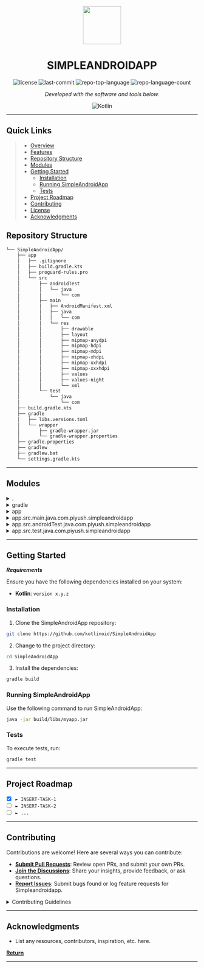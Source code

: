<p align="center">
  <img src="https://cdn-icons-png.flaticon.com/512/6295/6295417.png" width="100" />
</p>
<p align="center">
    <h1 align="center">SIMPLEANDROIDAPP</h1>
</p>
<p align="center">
	<img src="https://img.shields.io/github/license/kotlinoid/SimpleAndroidApp?style=flat&color=0080ff" alt="license">
	<img src="https://img.shields.io/github/last-commit/kotlinoid/SimpleAndroidApp?style=flat&logo=git&logoColor=white&color=0080ff" alt="last-commit">
	<img src="https://img.shields.io/github/languages/top/kotlinoid/SimpleAndroidApp?style=flat&color=0080ff" alt="repo-top-language">
	<img src="https://img.shields.io/github/languages/count/kotlinoid/SimpleAndroidApp?style=flat&color=0080ff" alt="repo-language-count">
<p>
<p align="center">
		<em>Developed with the software and tools below.</em>
</p>
<p align="center">
	<img src="https://img.shields.io/badge/Kotlin-7F52FF.svg?style=flat&logo=Kotlin&logoColor=white" alt="Kotlin">
</p>
<hr>

##  Quick Links

> - [ Overview](#-overview)
> - [ Features](#-features)
> - [ Repository Structure](#-repository-structure)
> - [ Modules](#-modules)
> - [ Getting Started](#-getting-started)
>   - [ Installation](#-installation)
>   - [ Running SimpleAndroidApp](#-running-SimpleAndroidApp)
>   - [ Tests](#-tests)
> - [ Project Roadmap](#-project-roadmap)
> - [ Contributing](#-contributing)
> - [ License](#-license)
> - [ Acknowledgments](#-acknowledgments)

##  Repository Structure

```sh
└── SimpleAndroidApp/
    ├── app
    │   ├── .gitignore
    │   ├── build.gradle.kts
    │   ├── proguard-rules.pro
    │   └── src
    │       ├── androidTest
    │       │   └── java
    │       │       └── com
    │       ├── main
    │       │   ├── AndroidManifest.xml
    │       │   ├── java
    │       │   │   └── com
    │       │   └── res
    │       │       ├── drawable
    │       │       ├── layout
    │       │       ├── mipmap-anydpi
    │       │       ├── mipmap-hdpi
    │       │       ├── mipmap-mdpi
    │       │       ├── mipmap-xhdpi
    │       │       ├── mipmap-xxhdpi
    │       │       ├── mipmap-xxxhdpi
    │       │       ├── values
    │       │       ├── values-night
    │       │       └── xml
    │       └── test
    │           └── java
    │               └── com
    ├── build.gradle.kts
    ├── gradle
    │   ├── libs.versions.toml
    │   └── wrapper
    │       ├── gradle-wrapper.jar
    │       └── gradle-wrapper.properties
    ├── gradle.properties
    ├── gradlew
    ├── gradlew.bat
    └── settings.gradle.kts
```

---

##  Modules

<details closed><summary>.</summary>

| File                                                                                                 | Summary                                         |
| ---                                                                                                  | ---                                             |
| [settings.gradle.kts](https://github.com/kotlinoid/SimpleAndroidApp/blob/master/settings.gradle.kts) | HTTP error 401 for prompt `settings.gradle.kts` |
| [build.gradle.kts](https://github.com/kotlinoid/SimpleAndroidApp/blob/master/build.gradle.kts)       | HTTP error 401 for prompt `build.gradle.kts`    |
| [gradlew.bat](https://github.com/kotlinoid/SimpleAndroidApp/blob/master/gradlew.bat)                 | HTTP error 401 for prompt `gradlew.bat`         |

</details>

<details closed><summary>gradle</summary>

| File                                                                                                      | Summary                                               |
| ---                                                                                                       | ---                                                   |
| [libs.versions.toml](https://github.com/kotlinoid/SimpleAndroidApp/blob/master/gradle/libs.versions.toml) | HTTP error 401 for prompt `gradle/libs.versions.toml` |

</details>

<details closed><summary>app</summary>

| File                                                                                                   | Summary                                            |
| ---                                                                                                    | ---                                                |
| [proguard-rules.pro](https://github.com/kotlinoid/SimpleAndroidApp/blob/master/app/proguard-rules.pro) | HTTP error 401 for prompt `app/proguard-rules.pro` |
| [build.gradle.kts](https://github.com/kotlinoid/SimpleAndroidApp/blob/master/app/build.gradle.kts)     | HTTP error 401 for prompt `app/build.gradle.kts`   |

</details>

<details closed><summary>app.src.main.java.com.piyush.simpleandroidapp</summary>

| File                                                                                                                                       | Summary                                                                                   |
| ---                                                                                                                                        | ---                                                                                       |
| [MainActivity.kt](https://github.com/kotlinoid/SimpleAndroidApp/blob/master/app/src/main/java/com/piyush/simpleandroidapp/MainActivity.kt) | HTTP error 401 for prompt `app/src/main/java/com/piyush/simpleandroidapp/MainActivity.kt` |

</details>

<details closed><summary>app.src.androidTest.java.com.piyush.simpleandroidapp</summary>

| File                                                                                                                                                                    | Summary                                                                                                     |
| ---                                                                                                                                                                     | ---                                                                                                         |
| [ExampleInstrumentedTest.kt](https://github.com/kotlinoid/SimpleAndroidApp/blob/master/app/src/androidTest/java/com/piyush/simpleandroidapp/ExampleInstrumentedTest.kt) | HTTP error 401 for prompt `app/src/androidTest/java/com/piyush/simpleandroidapp/ExampleInstrumentedTest.kt` |

</details>

<details closed><summary>app.src.test.java.com.piyush.simpleandroidapp</summary>

| File                                                                                                                                             | Summary                                                                                      |
| ---                                                                                                                                              | ---                                                                                          |
| [ExampleUnitTest.kt](https://github.com/kotlinoid/SimpleAndroidApp/blob/master/app/src/test/java/com/piyush/simpleandroidapp/ExampleUnitTest.kt) | HTTP error 401 for prompt `app/src/test/java/com/piyush/simpleandroidapp/ExampleUnitTest.kt` |

</details>

---

##  Getting Started

***Requirements***

Ensure you have the following dependencies installed on your system:

* **Kotlin**: `version x.y.z`

###  Installation

1. Clone the SimpleAndroidApp repository:

```sh
git clone https://github.com/kotlinoid/SimpleAndroidApp
```

2. Change to the project directory:

```sh
cd SimpleAndroidApp
```

3. Install the dependencies:

```sh
gradle build
```

###  Running SimpleAndroidApp

Use the following command to run SimpleAndroidApp:

```sh
java -jar build/libs/myapp.jar
```

###  Tests

To execute tests, run:

```sh
gradle test
```

---

##  Project Roadmap

- [X] `► INSERT-TASK-1`
- [ ] `► INSERT-TASK-2`
- [ ] `► ...`

---

##  Contributing

Contributions are welcome! Here are several ways you can contribute:

- **[Submit Pull Requests](https://github.com/kotlinoid/SimpleAndroidApp/blob/main/CONTRIBUTING.md)**: Review open PRs, and submit your own PRs.
- **[Join the Discussions](https://github.com/kotlinoid/SimpleAndroidApp/discussions)**: Share your insights, provide feedback, or ask questions.
- **[Report Issues](https://github.com/kotlinoid/SimpleAndroidApp/issues)**: Submit bugs found or log feature requests for Simpleandroidapp.

<details closed>
    <summary>Contributing Guidelines</summary>

1. **Fork the Repository**: Start by forking the project repository to your GitHub account.
2. **Clone Locally**: Clone the forked repository to your local machine using a Git client.
   ```sh
   git clone https://github.com/kotlinoid/SimpleAndroidApp
   ```
3. **Create a New Branch**: Always work on a new branch, giving it a descriptive name.
   ```sh
   git checkout -b new-feature-x
   ```
4. **Make Your Changes**: Develop and test your changes locally.
5. **Commit Your Changes**: Commit with a clear message describing your updates.
   ```sh
   git commit -m 'Implemented new feature x.'
   ```
6. **Push to GitHub**: Push the changes to your forked repository.
   ```sh
   git push origin new-feature-x
   ```
7. **Submit a Pull Request**: Create a PR against the original project repository. Clearly describe the changes and their motivations.

Once your PR is reviewed and approved, it will be merged into the main branch.

</details>

---

##  Acknowledgments

- List any resources, contributors, inspiration, etc. here.

[**Return**](#-quick-links)

---
